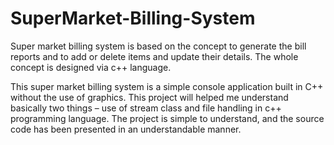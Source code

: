 # SuperMarket-Billing-System

Super market billing system is based on the concept to generate the bill reports and to add or delete items and update their details. The whole concept is designed via c++ language.

This super market billing system is a simple console application built in C++ without the use of graphics. This project will helped me understand basically two things – use of stream class and file handling in c++ programming language. The project is simple to understand, and the source code has been presented in an understandable manner.
